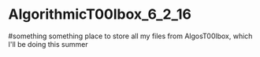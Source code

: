 # AlgorithmicT00lbox_6_2_16
#something something place to store all my files from AlgosT00lbox, which I'll be doing this summer
